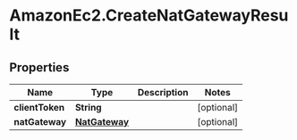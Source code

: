 # AmazonEc2.CreateNatGatewayResult

## Properties

Name | Type | Description | Notes
------------ | ------------- | ------------- | -------------
**clientToken** | **String** |  | [optional] 
**natGateway** | [**NatGateway**](NatGateway.md) |  | [optional] 


